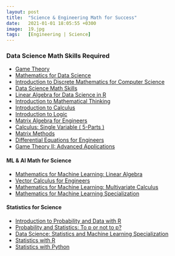 ```yaml
---
layout: post
title:  "Science & Engineering Math for Success"
date:   2021-01-01 18:05:55 +0300
image:  19.jpg
tags:   [Engineering | Science]
---
```

### Data Science Math Skills Required
  - [Game Theory](https://kanger.dev/run/game-theory-stanford/)
  - [Mathematics for Data Science](https://kanger.dev/run/mathematics-for-data-science-specialization-hse/)
  - [Introduction to Discrete Mathematics for Computer Science](https://kanger.dev/run/introduction-to-discrete-maths-for-cs-specialization-hse/)
  - [Data Science Math Skills](https://kanger.dev/run/data-science-math-skills-duke/)
  - [Linear Algebra for Data Science in R](https://www.datacamp.com/courses/linear-algebra-for-data-science-in-r?tap_a=5644-dce66f&tap_s=675229-d67dcf&utm_medium=affiliate&utm_source=saqibjan4)
  - [Introduction to Mathematical Thinking](https://kanger.dev/run/introduction-to-mathematical-thinking-stanford/)
  - [Introduction to Calculus](https://kanger.dev/run/introduction-to-calculus-university-of-sydney/)
  - [Introduction to Logic](https://kanger.dev/run/introduction-to-logic-stanford/)
  - [Matrix Algebra for Engineers](https://kanger.dev/run/matrix-algebra-for-engineers-hkust/)
  - [Calculus: Single Variable ( 5-Parts )](https://kanger.dev/run/calculus-single-variable-penn/)
  - [Matrix Methods](https://kanger.dev/run/matrix-methods-university-of-minnesota/)
  - [Differential Equations for Engineers](https://kanger.dev/run/differential-equations-for-engineers-hkust/)
  - [Game Theory II: Advanced Applications](https://click.linksynergy.com/deeplink?id=ZbA30aiKocg&mid=40328&murl=https%3A%2F%2Fwww.coursera.org%2Flearn%2Fgame-theory-2)

####  ML & AI Math for Science
  - [Mathematics for Machine Learning: Linear Algebra](https://kanger.dev/run/mathematics-for-ml-linear-algebra-imperial/)
  - [Vector Calculus for Engineers](https://kanger.dev/run/vector-calculus-for-engineers-hkust/)
  - [Mathematics for Machine Learning: Multivariate Calculus](https://kanger.dev/run/mathematics-for-ml-multivariate-calculus-imperial/)
  - [Mathematics for Machine Learning Specialization](https://kanger.dev/run/mathematics-for-ml-specialization-imperial/)


#### Statistics for Science
  - [Introduction to Probability and Data with R](https://www.coursera.org/learn/probability-intro?ranMID=40328&ranEAID=ZbA30aiKocg&ranSiteID=ZbA30aiKocg-2qodN7SHLmhXjgUfBL9ilQ&siteID=ZbA30aiKocg-2qodN7SHLmhXjgUfBL9ilQ&utm_content=10&utm_medium=partners&utm_source=linkshare&utm_campaign=ZbA30aiKocg)
  - [Probability and Statistics: To p or not to p?](https://www.coursera.org/learn/probability-statistics?ranMID=40328&ranEAID=ZbA30aiKocg&ranSiteID=ZbA30aiKocg-ui1jeu6o4V.3ZXFSURJ8Eg&siteID=ZbA30aiKocg-ui1jeu6o4V.3ZXFSURJ8Eg&utm_content=10&utm_medium=partners&utm_source=linkshare&utm_campaign=ZbA30aiKocg)
  - [Data Science: Statistics and Machine Learning Specialization](https://www.coursera.org/specializations/data-science-statistics-machine-learning?ranMID=40328&ranEAID=ZbA30aiKocg&ranSiteID=ZbA30aiKocg-qMTUbNSuVsGVRqlgjtWyrA&siteID=ZbA30aiKocg-qMTUbNSuVsGVRqlgjtWyrA&utm_content=10&utm_medium=partners&utm_source=linkshare&utm_campaign=ZbA30aiKocg)
  - [Statistics with R](https://kanger.dev/run/statistics-with-r-specialization-coursera/)
  - [Statistics with Python](https://kanger.dev/run/statistics-with-python-specialization-coursera/)



[jekyll-docs]: https://jekyllrb.com/docs/home
[jekyll-gh]:   https://github.com/jekyll/jekyll
[jekyll-talk]: https://talk.jekyllrb.com/
